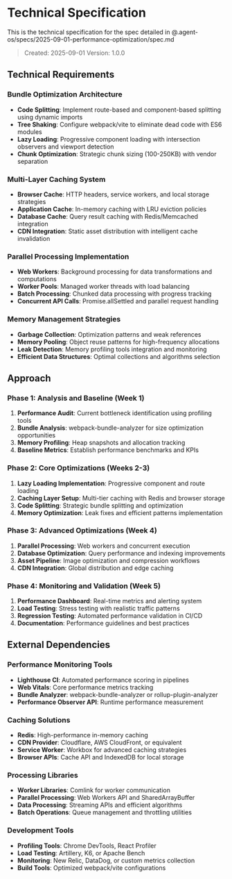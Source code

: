 # Technical Specification

This is the technical specification for the spec detailed in @.agent-os/specs/2025-09-01-performance-optimization/spec.md

> Created: 2025-09-01
> Version: 1.0.0

## Technical Requirements

### Bundle Optimization Architecture
- **Code Splitting**: Implement route-based and component-based splitting using dynamic imports
- **Tree Shaking**: Configure webpack/vite to eliminate dead code with ES6 modules
- **Lazy Loading**: Progressive component loading with intersection observers and viewport detection
- **Chunk Optimization**: Strategic chunk sizing (100-250KB) with vendor separation

### Multi-Layer Caching System
- **Browser Cache**: HTTP headers, service workers, and local storage strategies
- **Application Cache**: In-memory caching with LRU eviction policies
- **Database Cache**: Query result caching with Redis/Memcached integration
- **CDN Integration**: Static asset distribution with intelligent cache invalidation

### Parallel Processing Implementation
- **Web Workers**: Background processing for data transformations and computations
- **Worker Pools**: Managed worker threads with load balancing
- **Batch Processing**: Chunked data processing with progress tracking
- **Concurrent API Calls**: Promise.allSettled and parallel request handling

### Memory Management Strategies
- **Garbage Collection**: Optimization patterns and weak references
- **Memory Pooling**: Object reuse patterns for high-frequency allocations
- **Leak Detection**: Memory profiling tools integration and monitoring
- **Efficient Data Structures**: Optimal collections and algorithms selection

## Approach

### Phase 1: Analysis and Baseline (Week 1)
1. **Performance Audit**: Current bottleneck identification using profiling tools
2. **Bundle Analysis**: webpack-bundle-analyzer for size optimization opportunities
3. **Memory Profiling**: Heap snapshots and allocation tracking
4. **Baseline Metrics**: Establish performance benchmarks and KPIs

### Phase 2: Core Optimizations (Weeks 2-3)
1. **Lazy Loading Implementation**: Progressive component and route loading
2. **Caching Layer Setup**: Multi-tier caching with Redis and browser storage
3. **Code Splitting**: Strategic bundle splitting and optimization
4. **Memory Optimization**: Leak fixes and efficient patterns implementation

### Phase 3: Advanced Optimizations (Week 4)
1. **Parallel Processing**: Web workers and concurrent execution
2. **Database Optimization**: Query performance and indexing improvements
3. **Asset Pipeline**: Image optimization and compression workflows
4. **CDN Integration**: Global distribution and edge caching

### Phase 4: Monitoring and Validation (Week 5)
1. **Performance Dashboard**: Real-time metrics and alerting system
2. **Load Testing**: Stress testing with realistic traffic patterns
3. **Regression Testing**: Automated performance validation in CI/CD
4. **Documentation**: Performance guidelines and best practices

## External Dependencies

### Performance Monitoring Tools
- **Lighthouse CI**: Automated performance scoring in pipelines
- **Web Vitals**: Core performance metrics tracking
- **Bundle Analyzer**: webpack-bundle-analyzer or rollup-plugin-analyzer
- **Performance Observer API**: Runtime performance measurement

### Caching Solutions
- **Redis**: High-performance in-memory caching
- **CDN Provider**: Cloudflare, AWS CloudFront, or equivalent
- **Service Worker**: Workbox for advanced caching strategies
- **Browser APIs**: Cache API and IndexedDB for local storage

### Processing Libraries
- **Worker Libraries**: Comlink for worker communication
- **Parallel Processing**: Web Workers API and SharedArrayBuffer
- **Data Processing**: Streaming APIs and efficient algorithms
- **Batch Operations**: Queue management and throttling utilities

### Development Tools
- **Profiling Tools**: Chrome DevTools, React Profiler
- **Load Testing**: Artillery, K6, or Apache Bench
- **Monitoring**: New Relic, DataDog, or custom metrics collection
- **Build Tools**: Optimized webpack/vite configurations